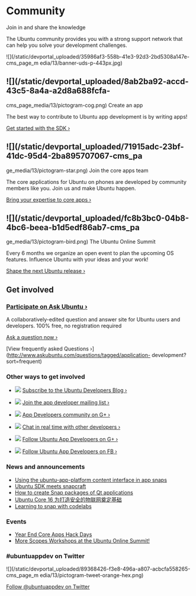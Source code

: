 





# Community

Join in and share the knowledge

The Ubuntu community provides you with a strong support network that can help
you solve your development challenges.

![](/static/devportal_uploaded/35986af3-558b-41e3-92d3-2bd5308a147e-cms_page_m
edia/13/banner-uds-p-443px.jpg)





##  ![](/static/devportal_uploaded/8ab2ba92-accd-43c5-8a4a-a2d8a688fcfa-
cms_page_media/13/pictogram-cog.png) Create an app

The best way to contribute to Ubuntu app development is by writing apps!

[Get started with the SDK ›](/en/phone/apps/)

##  ![](/static/devportal_uploaded/71915adc-23bf-41dc-95d4-2ba895707067-cms_pa
ge_media/13/pictogram-star.png) Join the core apps team

The core applications for Ubuntu on phones are developed by community members
like you. Join us and make Ubuntu happen.

[Bring your expertise to core apps ›](/community/core-apps/)

##  ![](/static/devportal_uploaded/fc8b3bc0-04b8-4bc6-beea-b1d5edf86ab7-cms_pa
ge_media/13/pictogram-bird.png) The Ubuntu Online Summit

Every 6 months we organize an open event to plan the upcoming OS features.
Influence Ubuntu with your ideas and your work!

[Shape the next Ubuntu release ›](https://uds.ubuntu.com/)





## Get involved

### [Participate on Ask Ubuntu ›](http://askubuntu.com/)

A collaboratively-edited question and answer site for Ubuntu users and
developers. 100% free, no registration required

[Ask a question now
›](http://www.askubuntu.com/questions/ask?tags=application-development)

[View frequently asked Questions
›](http://www.askubuntu.com/questions/tagged/application-
development?sort=frequent)

### Other ways to get involved

  * ![](/static/devportal_uploaded/7b04f91c-90f3-44db-8a7f-ba8636f3cb77-cms_page_media/13/icon-rss.png) [Subscribe to the Ubuntu Developers Blog ›](https://developer.ubuntu.com/en/blog/feeds/)

  * ![](/static/devportal_uploaded/7b04f91c-90f3-44db-8a7f-ba8636f3cb77-cms_page_media/13/icon-rss.png) [Join the app developer mailing list ›](https://lists.ubuntu.com/mailman/listinfo/ubuntu-app-devel)

  * ![](/static/devportal_uploaded/92228db8-cde4-4806-a0da-f6d94f77edb6-cms_page_media/13/icon-google-plus.png) [App Developers community on G+ ›](https://plus.google.com/communities/111350780270925540549)

  * ![](/static/devportal_uploaded/26a3f8c0-33a0-4a93-9258-ab499700dd4c-cms_page_media/13/icon-irc.png) [Chat in real time with other developers ›](http://webchat.freenode.net/?channels=ubuntu-app-devel)

  * ![](/static/devportal_uploaded/92228db8-cde4-4806-a0da-f6d94f77edb6-cms_page_media/13/icon-google-plus.png) [Follow Ubuntu App Developers on G+ ›](http://gplus.to/ubuntuappdev)

  * ![](/static/devportal_uploaded/e27b47dc-18bb-42b6-a455-fb1c7640ef62-cms_page_media/13/icon-facebook.png) [Follow Ubuntu App Developers on FB ›](http://facebook.com/ubuntuappdev)





### News and announcements

  * [Using the ubuntu-app-platform content interface in app snaps](/en/blog/2016/11/29/using-ubuntu-app-platform-content-interface-in-app-snaps/)
  * [Ubuntu SDK meets snapcraft](/en/blog/2016/11/16/ubuntu-sdk-ide-meets-snapcraft/)
  * [How to create Snap packages of Qt applications](/en/blog/2016/11/16/snapping-qt-apps/)
  * [Ubuntu Core 16 为打造安全的物联网奠定基础](/en/blog/2016/11/10/ubuntu-core-16/)
  * [Learning to snap with codelabs](/en/blog/2016/09/27/learning-to-snap-with-codelabs/)

### Events

  * [ Year End Core Apps Hack Days](/en/blog/2014/12/05/year-end-core-apps-hack-days/)
  * [ More Scopes Workshops at the Ubuntu Online Summit!](/en/blog/2014/11/13/more-scopes-workshops-ubuntu-online-summit/)

### #ubuntuappdev on Twitter

![](/static/devportal_uploaded/89368426-f3e8-496a-a807-acbcfa558265-cms_page_m
edia/13/pictogram-tweet-orange-hex.png)

[Follow @ubuntuappdev on Twitter](https://twitter.com/ubuntuappdev)





